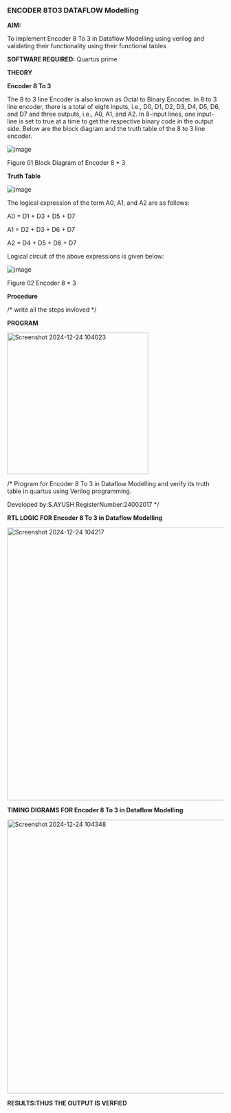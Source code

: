 ### ENCODER 8TO3 DATAFLOW Modelling

**AIM:**

To implement  Encoder 8 To 3 in Dataflow Modelling using verilog and validating their functionality using their functional tables

**SOFTWARE REQUIRED:** Quartus prime

**THEORY**

**Encoder 8 To 3**

The 8 to 3 line Encoder is also known as Octal to Binary Encoder. In 8 to 3 line encoder, there is a total of eight inputs, i.e., D0, D1, D2, D3, D4, D5, D6, and D7 and three outputs, i.e., A0, A1, and A2. In 8-input lines, one input-line is set to true at a time to get the respective binary code in the output side. Below are the block diagram and the truth table of the 8 to 3 line encoder.

![image](https://github.com/naavaneetha/ENCODER8TO3DATAFLOW/assets/154305477/0bc242c1-eb9e-4c47-afe5-30428470efc3)

Figure 01  Block Diagram of Encoder 8 * 3

**Truth Table**

![image](https://github.com/naavaneetha/ENCODER8TO3DATAFLOW/assets/154305477/35496b14-ae6e-4cd1-9abd-d6736b576575)

The logical expression of the term A0, A1, and A2 are as follows:

A0 = D1 + D3 + D5 + D7

A1 = D2 + D3 + D6 + D7

A2 = D4 + D5 + D6 + D7

Logical circuit of the above expressions is given below:

![image](https://github.com/naavaneetha/ENCODER8TO3DATAFLOW/assets/154305477/95acaee6-c873-4c75-89eb-ef09fb158053)

Figure 02  Encoder 8 * 3

**Procedure**

/* write all the steps invloved */

**PROGRAM**

<img width="328" alt="Screenshot 2024-12-24 104023" src="https://github.com/user-attachments/assets/fae74e3d-5670-4bd7-9dbe-63e599653f85" />

/* Program for Encoder 8 To 3 in Dataflow Modelling and verify its truth table in quartus using Verilog programming. 

Developed by:S.AYUSH
RegisterNumber:24002017
*/

**RTL LOGIC FOR Encoder 8 To 3 in Dataflow Modelling**

<img width="633" alt="Screenshot 2024-12-24 104217" src="https://github.com/user-attachments/assets/e0ace86a-682f-467a-b506-66247db1f515" />

**TIMING DIGRAMS FOR Encoder 8 To 3 in Dataflow Modelling**

<img width="635" alt="Screenshot 2024-12-24 104348" src="https://github.com/user-attachments/assets/5e689a71-d190-487f-a52c-d79495b248f9" />

**RESULTS:THUS THE OUTPUT IS VERFIED**




